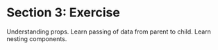 # Section 3: Exercise

Understanding props. Learn passing of data from parent to child.
Learn nesting components.
